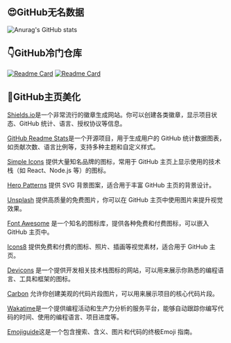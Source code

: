 ## 😍GitHub无名数据
![Anurag's GitHub stats](https://github-readme-stats.vercel.app/api?username=pengzihao2002&show_icons=true&theme=catppuccin_latte)

## 👇GitHub冷门仓库
[![Readme Card](https://github-readme-stats.vercel.app/api/pin/?username=pengzihao2002&repo=EasyNotes)](https://github.com/pengzihao2002/github-readme-stats)
[![Readme Card](https://github-readme-stats.vercel.app/api/pin/?username=pengzihao2002&repo=pengzihao2002)](https://github.com/pengzihao2002/github-readme-stats)
## 🧭GitHub主页美化
[Shields.io](https://shields.io/)是一个非常流行的徽章生成网站。你可以创建各类徽章，显示项目状态、GitHub 统计、语言、授权协议等信息。

[GitHub Readme Stats](https://github.com/anuraghazra/github-readme-stats)是一个开源项目，用于生成用户的 GitHub 统计数据图表，如贡献次数、语言比例等，支持多种主题和自定义样式。

[Simple Icons](https://simpleicons.org/) 提供大量知名品牌的图标，常用于 GitHub 主页上显示使用的技术栈（如 React、Node.js 等）的图标。

[Hero Patterns](https://heropatterns.com/) 提供 SVG 背景图案，适合用于丰富 GitHub 主页的背景设计。

[Unsplash](https://unsplash.com/) 提供高质量的免费图片，你可以在 GitHub 主页中使用图片来提升视觉效果。

[Font Awesome](https://fontawesome.com/) 是一个知名的图标库，提供各种免费和付费图标，可以嵌入 GitHub 主页中。

[Icons8](https://icons8.com/) 提供免费和付费的图标、照片、插画等视觉素材，适合用于 GitHub 主页。

[Devicons](https://devicon.dev/) 是一个提供开发相关技术栈图标的网站，可以用来展示你熟悉的编程语言、工具和框架的图标。

[Carbon](https://carbon.now.sh/) 允许你创建美观的代码片段图片，可以用来展示项目的核心代码片段。

[Wakatime](https://wakatime.com/)是一个提供编程活动和生产力分析的服务平台，能够自动跟踪你编写代码的时间、使用的编程语言、项目进度等。

[Emojiguide](https://emojiguide.org/)这是一个包含搜索、含义、图片和代码的终极Emoji 指南。
